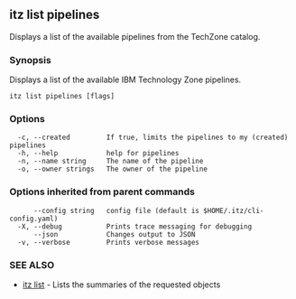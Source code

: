 ## itz list pipelines

Displays a list of the available pipelines from the TechZone catalog.

### Synopsis

Displays a list of the available IBM Technology Zone pipelines.

```
itz list pipelines [flags]
```

### Options

```
  -c, --created         If true, limits the pipelines to my (created) pipelines
  -h, --help            help for pipelines
  -n, --name string     The name of the pipeline
  -o, --owner strings   The owner of the pipeline
```

### Options inherited from parent commands

```
      --config string   config file (default is $HOME/.itz/cli-config.yaml)
  -X, --debug           Prints trace messaging for debugging
      --json            Changes output to JSON
  -v, --verbose         Prints verbose messages
```

### SEE ALSO

* [itz list](itz_list.md)	 - Lists the summaries of the requested objects

